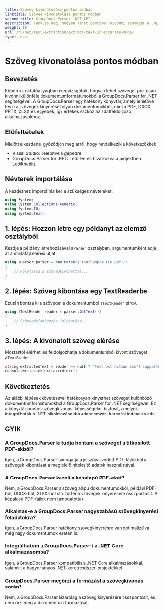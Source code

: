 ```yaml
---
title: Szöveg kivonatolása pontos módban
linktitle: Szöveg kivonatolása pontos módban
second_title: GroupDocs.Parser .NET API
description: Tanulja meg, hogyan lehet pontosan kivonni szöveget a .NET-ben lévő dokumentumokból a GroupDocs.Parser segítségével a zökkenőmentes adatfeldolgozás érdekében.
weight: 18
url: /hu/net/text-extraction/extract-text-in-accurate-mode/
type: docs
---
```

# Szöveg kivonatolása pontos módban

## Bevezetés
Ebben az oktatóanyagban megvizsgáljuk, hogyan lehet szöveget pontosan kivonni különféle dokumentumformátumokból a GroupDocs.Parser for .NET segítségével. A GroupDocs.Parser egy hatékony könyvtár, amely lehetővé teszi a szövegek kinyerését olyan dokumentumokból, mint a PDF, DOCX, PPTX, XLSX és egyebek, így értékes eszköz az adatfeldolgozó alkalmazásokhoz.
## Előfeltételek
Mielőtt elkezdené, győződjön meg arról, hogy rendelkezik a következőkkel:
- Visual Studio: Telepítve a gépedre.
-  GroupDocs.Parser for .NET: Letöltve és hivatkozva a projektben. Letöltheti[itt](https://releases.groupdocs.com/parser/net/).

## Névterek importálása
A kezdéshez importálnia kell a szükséges névtereket:
```csharp
using System;
using System.Collections.Generic;
using System.IO;
using System.Text;
```
## 1. lépés: Hozzon létre egy példányt az elemző osztályból
 Kezdje a példány létrehozásával a`Parser` osztályban, argumentumként adja át a mintafájl elérési útját.
```csharp
using (Parser parser = new Parser("YourSampleFile.pdf"))
{
    // Folytassa a szövegkivonattal...
}
```
## 2. lépés: Szöveg kibontása egy TextReaderbe
 Ezután bontsa ki a szöveget a dokumentumból a`TextReader` tárgy.
```csharp
using (TextReader reader = parser.GetText())
{
    // Szövegfeldolgozás folytatása...
}
```
## 3. lépés: A kivonatolt szöveg elérése
 Mostantól elérheti és feldolgozhatja a dokumentumból kivont szöveget a`TextReader`.
```csharp
string extractedText = reader == null ? "Text extraction isn't supported" : reader.ReadToEnd();
Console.WriteLine(extractedText);
```

## Következtetés
Az alábbi lépések követésével hatékonyan kinyerhet szöveget különböző dokumentumformátumokból a GroupDocs.Parser for .NET segítségével. Ez a könyvtár pontos szövegkivonási képességeket biztosít, amelyek integrálhatók a .NET-alkalmazásokba adatelemzés, keresési indexelés stb.

## GYIK
### A GroupDocs.Parser ki tudja bontani a szöveget a titkosított PDF-ekből?
Igen, a GroupDocs.Parser támogatja a jelszóval védett PDF-fájlokból a szövegek kibontását a megfelelő hitelesítő adatok használatával.
### A GroupDocs.Parser kezeli a képalapú PDF-eket?
Nem, a GroupDocs.Parser a szöveg alapú dokumentumokból, például PDF-ből, DOCX-ből, XLSX-ből stb. történő szövegek kinyerésére összpontosít. A képalapú PDF-fájlok nem támogatottak.
### Alkalmas-e a GroupDocs.Parser nagyszabású szövegkinyerési feladatokra?
Igen, a GroupDocs.Parser hatékony szövegkinyerésre van optimalizálva még nagy dokumentumok esetén is.
### Integrálhatom a GroupDocs.Parser-t a .NET Core alkalmazásomba?
Igen, a GroupDocs.Parser kompatibilis a .NET Core alkalmazásokkal, valamint a hagyományos .NET-keretrendszer-projektekkel.
### GroupDocs.Parser megőrzi a formázást a szövegkivonás során?
Nem, a GroupDocs.Parser kizárólag a szöveg kinyerésére összpontosít, és nem őrzi meg a dokumentum formázását.